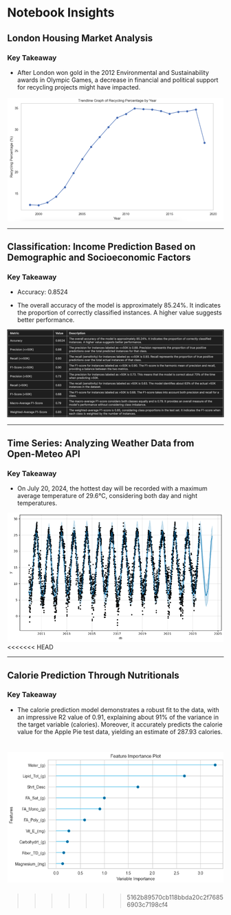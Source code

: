 # Notebook Insights

## London Housing Market Analysis

### Key Takeaway

- After London won gold in the 2012 Environmental and Sustainability awards in Olympic Games, a decrease in financial and political support for recycling projects might have impacted.

![Image Name](assets/image/recycling_by_year.png)

***

## Classification: Income Prediction Based on Demographic and Socioeconomic Factors

### Key Takeaway

- Accuracy: 0.8524

- The overall accuracy of the model is approximately 85.24%. It indicates the proportion of correctly classified instances. A higher value suggests better performance.

![Image Name](assets/image/classification.png)

***

## Time Series: Analyzing Weather Data from Open-Meteo API

### Key Takeaway

- On July 20, 2024, the hottest day will be recorded with a maximum average temperature of 29.6°C, considering both day and night temperatures.

![Image Name](assets/image/time_series.png)
<<<<<<< HEAD

***

## Calorie Prediction Through Nutritionals

### Key Takeaway

- The calorie prediction model demonstrates a robust fit to the data, with an impressive R2 value of 0.91, explaining about 91% of the variance in the target variable (calories). Moreover, it accurately predicts the calorie value for the Apple Pie test data, yielding an estimate of 287.93 calories.

![Image Name](assets/image/regression.png)
=======
>>>>>>> 5162b89570cb118bbda20c2f76856903c7198cf4
